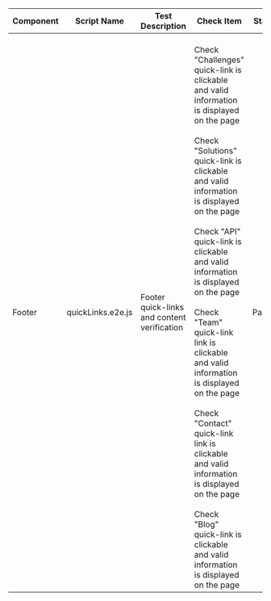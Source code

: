 |Component|Script Name|Test Description|Check Item|Status|Created by|
|------------|---------------------------------------|-----------------------------------------------------------|---------------------------------------------------------------------------------------------------------------------------------------------------------------------------------------------------------------------------------------------------------------------|----------------|------------|
|Footer|quickLinks.e2e.js|Footer quick-links and content verification|<br>Check "Challenges" quick-link is clickable and valid information is displayed on the page</br><br>Check "Solutions" quick-link is clickable and valid information is displayed on the page</br><br>Check "API" quick-link is clickable and valid information is displayed on the page</br><br>Check "Team" quick-link link is clickable and valid information is displayed on the page</br><br>Check "Contact" quick-link link is clickable and valid information is displayed on the page</br><br>Check "Blog" quick-link is clickable and valid information is displayed on the page</br>|Passed|Alexandr Vozicov|
